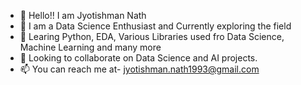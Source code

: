 - 👋 Hello!!
  I am Jyotishman Nath
- 👀 I am a Data Science Enthusiast and Currently exploring the field
- 🌱 Learing Python, EDA, Various Libraries used fro Data Science, Machine Learning and many more
- 💞️ Looking to collaborate on Data Science and AI projects.
- 📫 You can reach me at- jyotishman.nath1993@gmail.com

<!---
This is a repository of my work and will continue to update the same.
--->
